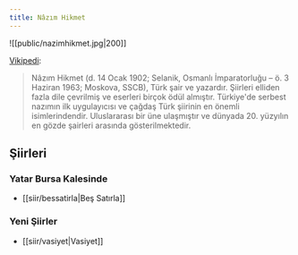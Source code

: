 ```yaml
---
title: Nâzım Hikmet
---
```


![[public/nazimhikmet.jpg|200]]

[Vikipedi](https://tr.wikipedia.org/wiki/N%C3%A2z%C4%B1m_Hikmet):
> Nâzım Hikmet (d. 14 Ocak 1902; Selanik, Osmanlı İmparatorluğu – ö. 3 Haziran 1963; Moskova, SSCB), Türk şair ve yazardır. Şiirleri elliden fazla dile çevrilmiş ve eserleri birçok ödül almıştır. Türkiye'de serbest nazımın ilk uygulayıcısı ve çağdaş Türk şiirinin en önemli isimlerindendir. Uluslararası bir üne ulaşmıştır ve dünyada 20. yüzyılın en gözde şairleri arasında gösterilmektedir.

## Şiirleri
### Yatar Bursa Kalesinde
- [[siir/bessatirla|Beş Satırla]]
### Yeni Şiirler
- [[siir/vasiyet|Vasiyet]]